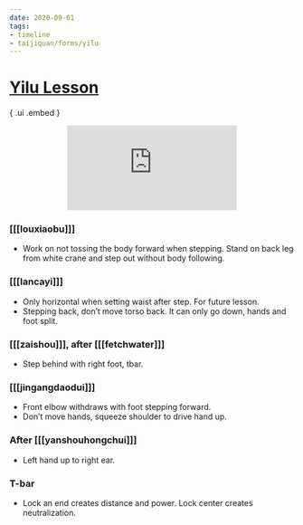```yaml
---
date: 2020-09-01
tags:
- timeline
- taijiquan/forms/yilu
---
```


# [Yilu Lesson](http://practicalmethod.com/2020/09/chen-zhonghua-online-lesson-2020-0901-online-video-purchase/)

{ .ui .embed }
<div style="text-align: center;"><iframe src="https://www.youtube.com/embed/vZbSsI6FGJ4" frameborder="0" allow="accelerometer; autoplay; encrypted-media; gyroscope; picture-in-picture" allowfullscreen></iframe></div>

### [[[louxiaobu]]]
* Work on not tossing the body forward when stepping. Stand on back leg from white crane and step out without body following.

### [[[lancayi]]]
* Only horizontal when setting waist after step. For future lesson.
* Stepping back, don’t move torso back. It can only go down, hands and foot split.

### [[[zaishou]]], after [[[fetchwater]]]
* Step behind with right foot, tbar.

### [[[jingangdaodui]]]
* Front elbow withdraws with foot stepping forward.
* Don’t move hands, squeeze shoulder to drive hand up.

### After [[[yanshouhongchui]]]
* Left hand up to right ear.

### T-bar
* Lock an end creates distance and power. Lock center creates neutralization.

